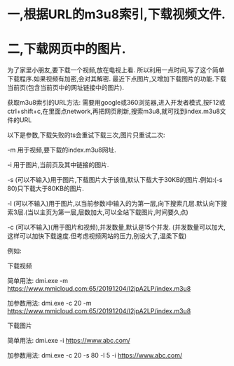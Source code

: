 # 一,根据URL的m3u8索引,下载视频文件.
# 二,下载网页中的图片.

为了家里小朋友,要下载一个视频,放在电视上看. 所以利用一点时间,写了这个简单下载程序.如果视频有加密,会对其解密.
最近下点图片,又增加下载图片的功能.下载当前页(包含当前页中的网址链接中的图片).

获取m3u8索引的URL方法:
需要用google或360浏览器,进入开发者模式,按F12或ctrl+shift+c,在里面点network,再把网页刷新,搜索m3u8,就可找到index.m3u8文件的URL

以下是参数,下载失败的ts会重试下载三次,图片只重试二次:

-m 用于视频,要下载的index.m3u8网址.

-i 用于图片,当前页及其中链接的图片.

-s (可以不输入)用于图片,下载图片大于该值,默认下载大于30KB的图片.例如:(-s 80)只下载大于80KB的图片.

-l (可以不输入)用于图片,以当前参数i中输入的为第一层,向下搜索几层.默认向下搜索3层.(当以主页为第一层,层数加大,可以全站下载图片,时间要久点)

-c (可以不输入)(用于图片和视频),并发数量,默认是15个并发.
(并发数量可以加大,这样可以加快下载速度.但考虑视频网站的压力,别设大了,温柔下载)

例如:

下载视频

简单用法:   dmi.exe -m https://www.mmicloud.com:65/20191204/I2jpA2LP/index.m3u8

加参数用法: dmi.exe -c 20 -m https://www.mmicloud.com:65/20191204/I2jpA2LP/index.m3u8

下载图片

简单用法:   dmi.exe -i https://www.abc.com/

加参数用法: dmi.exe -c 20 -s 80 -l 5 -i https://www.abc.com/